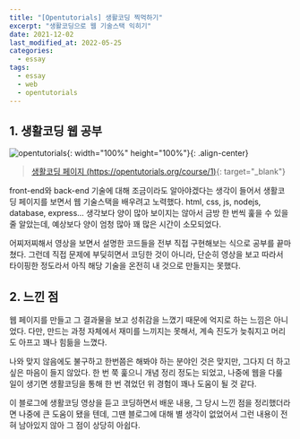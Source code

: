 ```yaml
---
title: "[Opentutorials] 생활코딩 찍먹하기"
excerpt: "생활코딩으로 웹 기술스택 익히기"
date: 2021-12-02
last_modified_at: 2022-05-25
categories:
  - essay
tags:
  - essay
  - web
  - opentutorials
---
```


## 1. 생활코딩 웹 공부

![opentutorials](https://user-images.githubusercontent.com/30232837/158752339-117f47ca-3905-47e6-91b3-9d59f58dba44.png "opentutorials"){: width="100%" height="100%"}{: .align-center}

> [생활코딩 페이지 (https://opentutorials.org/course/1)](https://opentutorials.org/course/1){: target="_blank"}

front-end와 back-end 기술에 대해 조금이라도 알아야겠다는 생각이 들어서 생활코딩 페이지를 보면서 웹 기술스택을 배우려고 노력했다. html, css, js, nodejs, database, express… 생각보다 양이 많아 보이지는 않아서 금방 한 번씩 훑을 수 있을 줄 알았는데, 예상보다 양이 엄청 많아 꽤 많은 시간이 소모되었다. 

어찌저찌해서 영상을 보면서 설명한 코드들을 전부 직접 구현해보는 식으로 공부를 끝마쳤다. 그런데 직접 문제에 부딪히면서 코딩한 것이 아니라, 단순히 영상을 보고 따라서 타이핑한 정도라서 아직 해당 기술을 온전히 내 것으로 만들지는 못했다. 

## 2. 느낀 점

웹 페이지를 만들고 그 결과물을 보고 성취감을 느꼈기 때문에 억지로 하는 느낌은 아니었다. 다만, 만드는 과정 자체에서 재미를 느끼지는 못해서, 계속 진도가 늦춰지고 머리도 아프고 꽤나 힘듦을 느꼈다. 

나와 맞지 않음에도 불구하고 한번쯤은 해봐야 하는 분야인 것은 맞지만, 그다지 더 하고 싶은 마음이 들지 않았다. 한 번 쭉 훑으니 개념 정리 정도는 되었고, 나중에 웹을 다룰 일이 생기면 생활코딩을 통해 한 번 겪었던 위 경험이 꽤나 도움이 될 것 같다. 

이 블로그에 생활코딩 영상을 듣고 코딩하면서 배운 내용, 그 당시 느낀 점을 정리했더라면 나중에 큰 도움이 됐을 텐데, 그땐 블로그에 대해 별 생각이 없었어서 그런 내용이 전혀 남아있지 않아 그 점이 상당히 아쉽다.